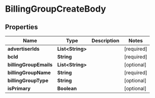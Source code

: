 # BillingGroupCreateBody

## Properties
Name | Type | Description | Notes
------------ | ------------- | ------------- | -------------
**advertiserIds** | **List&lt;String&gt;** |  |[required]  
**bcId** | **String** |  |[required]  
**billingGroupEmails** | **List&lt;String&gt;** |  |  [optional]
**billingGroupName** | **String** |  |[required]  
**billingGroupType** | **String** |  |  [optional]
**isPrimary** | **Boolean** |  |  [optional]
